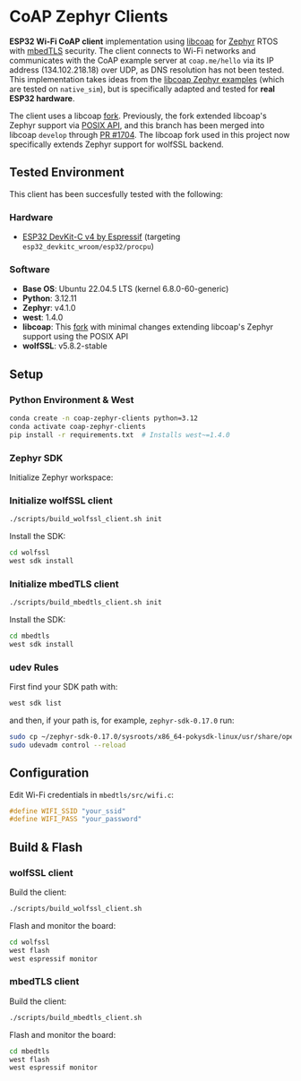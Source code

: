 # CoAP Zephyr Clients

**ESP32 Wi-Fi CoAP client** implementation using [libcoap](https://libcoap.net/) for [Zephyr](https://www.zephyrproject.org/) RTOS with [mbedTLS](https://mbed-tls.readthedocs.io/en/latest/) security. The client connects to Wi-Fi networks and communicates with the CoAP example server at `coap.me/hello` via its IP address (134.102.218.18) over UDP, as DNS resolution has not been tested. This implementation takes ideas from the [libcoap Zephyr examples](https://github.com/obgm/libcoap/tree/develop/examples/zephyr) (which are tested on `native_sim`), but is specifically adapted and tested for **real ESP32 hardware**.

The client uses a libcoap [fork](https://github.com/fj-blanco/libcoap/tree/zephyr_wolfssl). Previously, the fork extended libcoap's Zephyr support via [POSIX API](https://docs.zephyrproject.org/latest/services/portability/posix/index.html#posix-support), and this branch has been merged into libcoap `develop` through [PR #1704](https://github.com/obgm/libcoap/pull/1704). The libcoap fork used in this project now specifically extends Zephyr support for wolfSSL backend.

## Tested Environment

This client has been succesfully tested with the following:

### Hardware

- [ESP32 DevKit-C v4 by Espressif](https://docs.espressif.com/projects/esp-dev-kits/en/latest/esp32/esp32-devkitc/user_guide.html) (targeting `esp32_devkitc_wroom/esp32/procpu`)

### Software

- **Base OS**: Ubuntu 22.04.5 LTS (kernel 6.8.0-60-generic)
- **Python**: 3.12.11
- **Zephyr**: v4.1.0
- **west**: 1.4.0
- **libcoap**: This [fork](https://github.com/fj-blanco/libcoap/tree/zephyr_wolfssl) with minimal changes extending libcoap's Zephyr support using the POSIX API
- **wolfSSL**: v5.8.2-stable

## Setup

### Python Environment & West

```bash
conda create -n coap-zephyr-clients python=3.12
conda activate coap-zephyr-clients
pip install -r requirements.txt  # Installs west~=1.4.0
```

### Zephyr SDK

Initialize Zephyr workspace:

### Initialize wolfSSL client

```bash
./scripts/build_wolfssl_client.sh init
```

Install the SDK:

```bash
cd wolfssl
west sdk install
```

### Initialize mbedTLS client

```bash
./scripts/build_mbedtls_client.sh init
```

Install the SDK:

```bash
cd mbedtls
west sdk install
```

### udev Rules

First find your SDK path with:

```bash
west sdk list
```

and then, if your path is, for example, `zephyr-sdk-0.17.0` run:

```bash
sudo cp ~/zephyr-sdk-0.17.0/sysroots/x86_64-pokysdk-linux/usr/share/openocd/contrib/60-openocd.rules /etc/udev/rules.d
sudo udevadm control --reload
```

## Configuration

Edit Wi-Fi credentials in `mbedtls/src/wifi.c`:

```c
#define WIFI_SSID "your_ssid"
#define WIFI_PASS "your_password"
```

## Build & Flash

### wolfSSL client

Build the client:

```bash
./scripts/build_wolfssl_client.sh
```

Flash and monitor the board:

```bash
cd wolfssl
west flash
west espressif monitor
```

### mbedTLS client

Build the client:

```bash
./scripts/build_mbedtls_client.sh
```

Flash and monitor the board:

```bash
cd mbedtls
west flash
west espressif monitor
```

